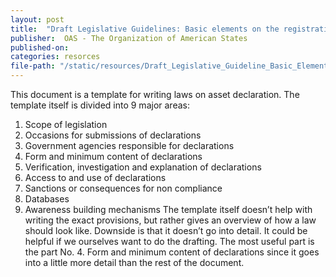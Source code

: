 ```yaml
---
layout: post
title:  "Draft Legislative Guidelines: Basic elements on the registration of income, assets and liabilites"
publisher:  OAS - The Organization of American States
published-on:   
categories: resorces
file-path: "/static/resources/Draft_Legislative_Guideline_Basic_Elements_on_the_Registration_of_Inc_me_Assets_and_Liabilities.doc"
---
```

This document is a template for writing laws on asset declaration. The template itself is divided into 9 major areas:
1. Scope of legislation
2. Occasions for submissions of declarations
3. Government agencies responsible for declarations
4. Form and minimum content of declarations
5. Verification, investigation and explanation of declarations
6. Access to and use of declarations
7. Sanctions or consequences for non compliance
8. Databases
9. Awareness building mechanisms
The template itself doesn’t help with writing the exact provisions, but rather gives an overview of how a law should look like. Downside is that it doesn’t go into detail. It could be helpful if we ourselves want to do the drafting.
The most useful part is the part No. 4. Form and minimum content of declarations since it goes into a little more detail than the rest of the document.